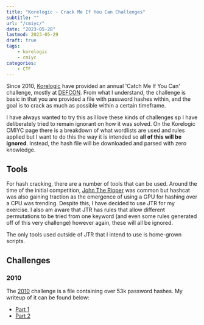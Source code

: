 ```yaml
---
title: "Korelogic - Crack Me If You Can Challenges"
subtitle: ""
url: "/cmiyc/"
date: "2023-05-28"
lastmod: 2023-05-29
draft: true
tags:
    - korelogic
    - cmiyc
categories:
    - CTF
---
```


Since 2010, [Korelogic](https://korelogic.com/) have provided an annual 'Catch Me If You Can' challenge, mostly at [DEFCON](https://defcon.org/).  From what I understand, the challenge is basic in that you are provided a file with password hashes within, and the goal is to crack as much as possible within a certain timeframe.

I have always wanted to try this as I love these kinds of challenges sp I have deliberately tried to remain ignorant on how it was solved.  On the Korelogic CMIYC page there is a breakdown of what wordlists are used and rules applied but I want to do this the way it is intended so **all of this will be ignored**.  Instead, the hash file will be downloaded and parsed with zero knowledge.

## Tools
For hash cracking, there are a number of tools that can be used. Around the time of the initial competition, [John The Ripper](https://www.openwall.com/john/) was common but hashcat was also gaining traction as the emergence of using a GPU for hashing over a CPU was trending. Despite this, I have decided to use JTR for my exercise. I also am aware that JTR has rules that allow different permutations to be tried from one keyword (and even some rules generated off of this very challenge) however again, these will all be ignored.

The only tools used outside of JTR that I intend to use is home-grown scripts.

## Challenges

### 2010

The [2010](https://contest-2010.korelogic.com/) challenge is a file containing over 53k password hashes. My writeup of it can be found below:
- [Part 1](2010-p1)
- [Part 2]()


